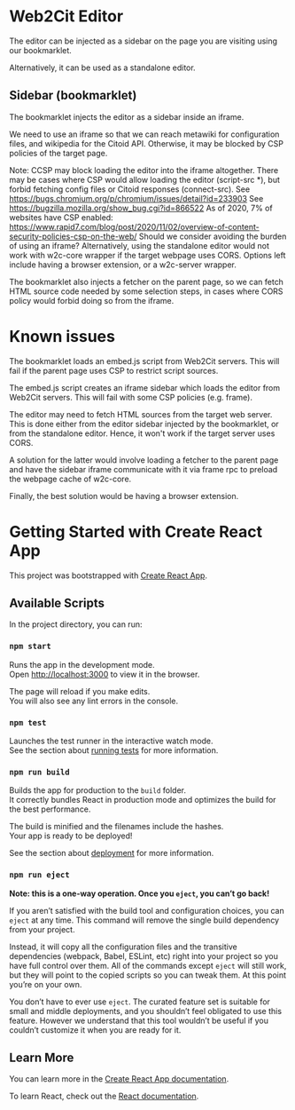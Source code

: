 # Web2Cit Editor

The editor can be injected as a sidebar on the page you are visiting using our
bookmarklet.

Alternatively, it can be used as a standalone editor.

## Sidebar (bookmarklet)

The bookmarklet injects the editor as a sidebar inside an iframe.

We need to use an iframe so that we can reach metawiki for configuration files,
and wikipedia for the Citoid API. Otherwise, it may be blocked by CSP policies
of the target page.

Note: CCSP may block loading the editor into the iframe altogether.
There may be cases where CSP would allow loading the editor (script-src *), but
forbid fetching config files or Citoid responses (connect-src).
See https://bugs.chromium.org/p/chromium/issues/detail?id=233903
See https://bugzilla.mozilla.org/show_bug.cgi?id=866522
As of 2020, 7% of websites have CSP enabled: https://www.rapid7.com/blog/post/2020/11/02/overview-of-content-security-policies-csp-on-the-web/
Should we consider avoiding the burden of using an iframe?
Alternatively, using the standalone editor would not work with w2c-core wrapper
if the target webpage uses CORS.
Options left include having a browser extension, or a w2c-server wrapper.


The bookmarklet also injects a fetcher on the parent page, so we can fetch
HTML source code needed by some selection steps, in cases where CORS policy
would forbid doing so from the iframe.

# Known issues
The bookmarklet loads an embed.js script from Web2Cit servers. This will fail if
the parent page uses CSP to restrict script sources.

The embed.js script creates an iframe sidebar which loads the editor from
Web2Cit servers. This will fail with some CSP policies (e.g. frame).

The editor may need to fetch HTML sources from the target web server. This is
done either from the editor sidebar injected by the bookmarklet, or from the
standalone editor. Hence, it won't work if the target server uses CORS.

A solution for the latter would involve loading a fetcher to the parent page
and have the sidebar iframe communicate with it via frame rpc to preload the
webpage cache of w2c-core.

Finally, the best solution would be having a browser extension.

# Getting Started with Create React App

This project was bootstrapped with [Create React App](https://github.com/facebook/create-react-app).

## Available Scripts

In the project directory, you can run:

### `npm start`

Runs the app in the development mode.\
Open [http://localhost:3000](http://localhost:3000) to view it in the browser.

The page will reload if you make edits.\
You will also see any lint errors in the console.

### `npm test`

Launches the test runner in the interactive watch mode.\
See the section about [running tests](https://facebook.github.io/create-react-app/docs/running-tests) for more information.

### `npm run build`

Builds the app for production to the `build` folder.\
It correctly bundles React in production mode and optimizes the build for the best performance.

The build is minified and the filenames include the hashes.\
Your app is ready to be deployed!

See the section about [deployment](https://facebook.github.io/create-react-app/docs/deployment) for more information.

### `npm run eject`

**Note: this is a one-way operation. Once you `eject`, you can’t go back!**

If you aren’t satisfied with the build tool and configuration choices, you can `eject` at any time. This command will remove the single build dependency from your project.

Instead, it will copy all the configuration files and the transitive dependencies (webpack, Babel, ESLint, etc) right into your project so you have full control over them. All of the commands except `eject` will still work, but they will point to the copied scripts so you can tweak them. At this point you’re on your own.

You don’t have to ever use `eject`. The curated feature set is suitable for small and middle deployments, and you shouldn’t feel obligated to use this feature. However we understand that this tool wouldn’t be useful if you couldn’t customize it when you are ready for it.

## Learn More

You can learn more in the [Create React App documentation](https://facebook.github.io/create-react-app/docs/getting-started).

To learn React, check out the [React documentation](https://reactjs.org/).
